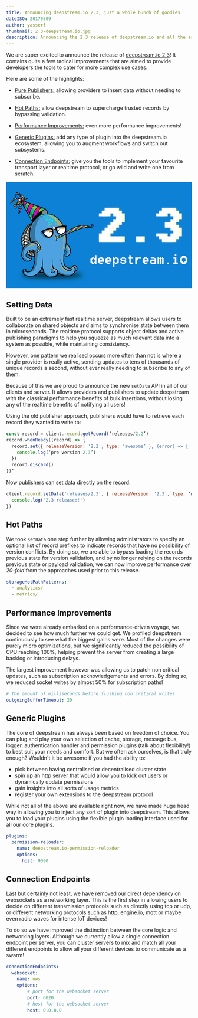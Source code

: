 ```yaml
---
title: Announcing deepstream.io 2.3, just a whole bunch of goodies
dateISO: 20170509
author: yasserf
thumbnail: 2.3-deepstream.io.jpg
description: Announcing the 2.3 release of deepstream.io and all the associated goodies
---
```

 
We are super excited to announce the release of [deepstream.io 2.3]()! It contains quite a few radical improvements that are aimed to provide developers the tools to cater for more complex use cases.
 
Here are some of the highlights:
 
- [Pure Publishers:](#setting-data) allowing providers to insert data without needing to subscribe.
 
- [Hot Paths:](#hot-paths) allow deepstream to supercharge trusted records by bypassing validation.
 
- [Performance Improvements:](#performance-improvements) even more performance improvements!
 
- [Generic Plugins:](#generic-plugins) add any type of plugin into the deepstream.io ecosystem, allowing you to augment workflows and switch out subsystems.
 
- [Connection Endpoints:](#connection-endpoints) give you the tools to implement your favourite transport layer or realtime protocol, or go wild and write one from scratch.
 
<div>
  <img src="2.3-deepstream.io.jpg" alt="deepstream.io 2.3" />
</div>
 
## Setting Data
 
Built to be an extremely fast realtime server, deepstream allows users to collaborate on shared objects and aims to synchronise state between them in microseconds. The realtime protocol supports object deltas and active publishing paradigms to help you squeeze as much relevant data into a system as possible, while maintaining consistency. 
 
However, one pattern we realised occurs more often than not is where a single provider is really active, sending updates to tens of thousands of unique records a second, without ever really needing to subscribe to any of them.
 
Because of this we are proud to announce the new `setData` API in all of our clients and server. It allows providers and publishers to update deepstream with the classical performance benefits of bulk insertions, without losing any of the realtime benefits of notifying all users!
 
Using the old publisher approach, publishers would have to retrieve each record they wanted to write to:
 
```javascript
const record = client.record.getRecord(‘releases/2.2’)
record.whenReady((record) => {
  record.set({ releaseVersion: '2.2', type: 'awesome’ }, (error) => {
    console.log(‘pre version 2.3’)
  })
  record.discard()
})’
```
 
Now publishers can set data directly on the record:
 
```javascript
client.record.setData('releases/2.3', { releaseVersion: '2.3', type: ‘more awesome’ }, (error) => {
  console.log('2.3 released!')
})
```
 
## Hot Paths
 
We took `setData` one step further by allowing administrators to specify an optional list of record prefixes to indicate records that have no possibility of version conflicts. By doing so, we are able to bypass loading the records previous state for version validation, and by no longer relying on the records previous state or payload validation, we can now improve performance over *20-fold* from the approaches used prior to this release. 
 
```yaml
storageHotPathPatterns:
  - analytics/
  - metrics/
```
 
## Performance Improvements
 
Since we were already embarked on a performance-driven voyage, we decided to see how much further we could get. We profiled deepstream continuously to see what the biggest gains were. Most of the changes were purely micro optimizations, but we significantly reduced the possibility of CPU reaching 100%, helping prevent the server from creating a large backlog or introducing delays.
 
The largest improvement however was allowing us to patch non critical updates, such as subscription acknowledgements and errors. By doing so, we reduced socket writes by almost 50% for subscription paths!
 
```yaml
# The amount of milliseconds before flushing non critical writes
outgoingBufferTimeout: 20
```
 
## Generic Plugins
 
The core of deepstream has always been based on freedom of choice. You can plug and play your own selection of cache, storage, message bus, logger, authentication handler and permission plugins (talk about flexibility!) to best suit your needs and comfort. But we often ask ourselves, is that truly enough? Wouldn't it be awesome if you had the ability to:
 
 - pick between having centralised or decentralised cluster state
 - spin up an http server that would allow you to kick out users or dynamically update permissions
 - gain insights into all sorts of usage metrics
 - register your own extensions to the deepstream protocol
 
While not all of the above are available right now, we have made huge head way in allowing you to inject any sort of plugin into deepstream. This allows you to load your plugins using the flexible plugin loading interface used for all our core plugins.
 
```yaml
plugins:
  permission-reloader:
    name: deepstream.io-permission-reloader
    options:
      host: 9090
```
 
## Connection Endpoints
 
Last but certainly not least, we have removed our direct dependency on websockets as a networking layer. This is the first step in allowing users to decide on different transmission protocols such as directly using tcp or udp, or different networking protocols such as http, engine.io, mqtt or maybe even radio waves for intense IoT devices! 
 
To do so we have improved the distinction between the core logic and networking layers. Although we currently allow a single connection endpoint per server, you can cluster servers to mix and match all your different endpoints to allow all your different devices to communicate as a swarm!
 
```yaml
connectionEndpoints:
  websocket:
    name: uws
    options:
        # port for the websocket server
        port: 6020
        # host for the websocket server
        host: 0.0.0.0
 ```
 